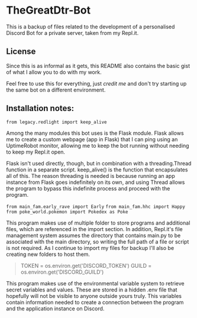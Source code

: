 # TheGreatDtr-Bot
This is a backup of files related to the development of a personalised Discord Bot for a private server, taken from my Repl.it.

## License
Since this is as informal as it gets, this README also contains the basic gist of what I allow you to do with my work.

Feel free to use this for everything, just *credit me* and don't try starting up the same bot on a different environment.

## Installation notes:
`from legacy.redlight import keep_alive`

Among the many modules this bot uses is the Flask module. Flask allows me to create a custom webpage (app in Flask) that I can ping using an UptimeRobot monitor, allowing me to keep the bot running without needing to keep my Repl.it open.

Flask isn't used directly, though, but in combination with a threading.Thread function in a separate script. keep_alive() is the function that encapsulates all of this. The reason threading is needed is because running an app instance from Flask goes indefinitely on its own, and using Thread allows the program to bypass this indefinite process and proceed with the program.

`from main_fam.early_rave import Early`
`from main_fam.hhc import Happy`
`from poke_world.pokemon import Pokedex as Poke`

This program makes use of multiple folder to store programs and additional files, which are referenced in the import section. In addition, Repl.it's file management system assumes the directory that contains main.py to be associated with the main directory, so writing the full path of a file or script is not required. As I continue to import my files for backup I'll also be creating new folders to host them.

> TOKEN = os.environ.get('DISCORD_TOKEN')
> GUILD = os.environ.get('DISCORD_GUILD')

This program makes use of the environmental variable system to retrieve secret variables and values. These are stored in a hidden .env file that hopefully will not be visible to anyone outside yours truly. This variables contain information needed to create a connection between the program and the application instance on Discord.
